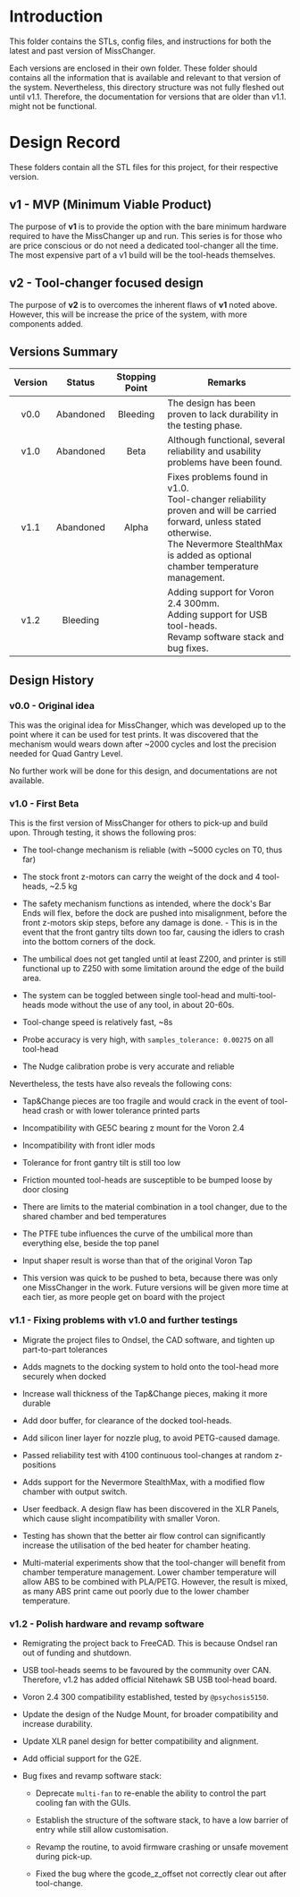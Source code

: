 # Introduction

This folder contains the STLs, config files, and instructions for both the latest and past version of MissChanger.

Each versions are enclosed in their own folder. These folder should contains all the information that is available and relevant to that version of the system. Nevertheless, this directory structure was not fully fleshed out until v1.1. Therefore, the documentation for versions that are older than v1.1. might not be functional.

# Design Record

These folders contain all the STL files for this project, for their respective version.

## v1 - MVP (Minimum Viable Product)

The purpose of **v1** is to provide the option with the bare minimum hardware required to have the MissChanger up and run. This series is for those who are price conscious or do not need a dedicated tool-changer all the time. The most expensive part of a v1 build will be the tool-heads themselves.

## v2 - Tool-changer focused design

The purpose of **v2** is to overcomes the inherent flaws of **v1** noted above. However, this will be increase the price of the system, with more components added.

## Versions Summary

| Version | Status    | Stopping Point | Remarks                                                                                                                                                                                                   |
|:-------:|:---------:|:--------------:| --------------------------------------------------------------------------------------------------------------------------------------------------------------------------------------------------------- |
| v0.0    | Abandoned | Bleeding       | The design has been proven to lack durability in the testing phase.                                                                                                                                       |
| v1.0    | Abandoned | Beta           | Although functional, several reliability and usability problems have been found.                                                                                                                          |
| v1.1    | Abandoned | Alpha          | Fixes problems found in v1.0.<br/>Tool-changer reliability proven and will be carried forward, unless stated otherwise.<br/>The Nevermore StealthMax is added as optional chamber temperature management. |
| v1.2    | Bleeding  |                | Adding support for Voron 2.4 300mm.<br/>Adding support for USB tool-heads.<br/>Revamp software stack and bug fixes.                                                                                       |

## Design History

### v0.0 - Original idea

This was the original idea for MissChanger, which was developed up to the point where it can be used for test prints. It was discovered that the mechanism would wears down after ~2000 cycles and lost the precision needed for Quad Gantry Level.

No further work will be done for this design, and documentations are not available.

### v1.0 - First Beta

This is the first version of MissChanger for others to pick-up and build upon. Through testing, it shows the following pros:

- The tool-change mechanism is reliable (with ~5000 cycles on T0, thus far)

- The stock front z-motors can carry the weight of the dock and 4 tool-heads, ~2.5 kg

- The safety mechanism functions as intended, where the dock's Bar Ends will flex, before the dock are pushed into misalignment, before the front z-motors skip steps, before any damage is done. - This is in the event that the front gantry tilts down too far, causing the idlers to crash into the bottom corners of the dock.

- The umbilical does not get tangled until at least Z200, and printer is still functional up to Z250 with some limitation around the edge of the build area.

- The system can be toggled between single tool-head and multi-tool-heads mode without the use of any tool, in about 20-60s.

- Tool-change speed is relatively fast, ~8s

- Probe accuracy is very high, with `samples_tolerance: 0.00275` on all tool-head

- The Nudge calibration probe is very accurate and reliable

Nevertheless, the tests have also reveals the following cons:

- Tap&Change pieces are too fragile and would crack in the event of tool-head crash or with lower tolerance printed parts

- Incompatibility with GE5C bearing z mount for the Voron 2.4

- Incompatibility with front idler mods

- Tolerance for front gantry tilt is still too low

- Friction mounted tool-heads are susceptible to be bumped loose by door closing

- There are limits to the material combination in a tool changer, due to the shared chamber and bed temperatures

- The PTFE tube influences the curve of the umbilical more than everything else, beside the top panel

- Input shaper result is worse than that of the original Voron Tap

- This version was quick to be pushed to beta, because there was only one MissChanger in the work. Future versions will be given more time at each tier, as more people get on board with the project

### v1.1 - Fixing problems with v1.0 and further testings

- Migrate the project files to Ondsel, the CAD software, and tighten up part-to-part tolerances

- Adds magnets to the docking system to hold onto the tool-head more securely when docked

- Increase wall thickness of the Tap&Change pieces, making it more durable

- Add door buffer, for clearance of the docked tool-heads.

- Add silicon liner layer for nozzle plug, to avoid PETG-caused damage.

- Passed reliability test with 4100 continuous tool-changes at random z-positions

- Adds support for the Nevermore StealthMax, with a modified flow chamber with output switch.

- User feedback. A design flaw has been discovered in the XLR Panels, which cause slight incompatibility with smaller Voron.

- Testing has shown that the better air flow control can significantly increase the utilisation of the bed heater for chamber heating.

- Multi-material experiments show that the tool-changer will benefit from chamber temperature management. Lower chamber temperature will allow ABS to be combined with PLA/PETG. However, the result is mixed, as many ABS print came out poorly due to the lower chamber temperature.

### v1.2 - Polish hardware and revamp software

* Remigrating the project back to FreeCAD. This is because Ondsel ran out of funding and shutdown.

* USB tool-heads seems to be favoured by the community over CAN. Therefore, v1.2 has added official Nitehawk SB USB tool-head board.

* Voron 2.4 300 compatibility established, tested by `@psychosis5150`.

* Update the design of the Nudge Mount, for broader compatibility and increase durability.

* Update XLR panel design for better compatibility and alignment.

* Add official support for the G2E.

* Bug fixes and revamp software stack:
  
  * Deprecate `multi-fan` to re-enable the ability to control the part cooling fan with the GUIs.
  
  * Establish the structure of the software stack, to have a low barrier of entry while still allow customisation.
  
  * Revamp the routine, to avoid firmware crashing or unsafe movement during pick-up.
  
  * Fixed the bug where the gcode_z_offset not correctly clear out after tool-change.
